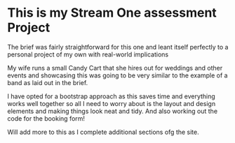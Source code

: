 # This is my Stream One assessment Project

The brief was fairly straightforward for this one and leant itself perfectly to a personal project of my own with real-world implications

My wife runs a small Candy Cart that she hires out for weddings and other events and showcasing this was going to be very similar to the 
example of a band as laid out in the brief.

I have opted for a bootstrap approach as this saves time and everything works well together so all I need to worry about is the 
layout and design elements and making things look neat and tidy. And also working out the code for the booking form!

Will add more to this as I complete additional sections ofg the site.
